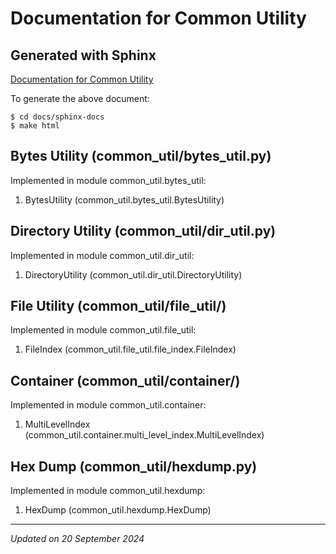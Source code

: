 # Documentation for Common Utility

## Generated with Sphinx

[Documentation for Common Utility](sphinx-docs/build/html/index.html)

To generate the above document:
```
$ cd docs/sphinx-docs
$ make html
```

## Bytes Utility (common_util/bytes_util.py)

Implemented in module common_util.bytes_util:

1. BytesUtility (common_util.bytes_util.BytesUtility)

## Directory Utility (common_util/dir_util.py)

Implemented in module common_util.dir_util:

1. DirectoryUtility (common_util.dir_util.DirectoryUtility)

## File Utility (common_util/file_util/)

Implemented in module common_util.file_util:

1. FileIndex (common_util.file_util.file_index.FileIndex)

## Container (common_util/container/)

Implemented in module common_util.container:

1. MultiLevelIndex (common_util.container.multi_level_index.MultiLevelIndex)

## Hex Dump (common_util/hexdump.py)

Implemented in module common_util.hexdump:

1. HexDump (common_util.hexdump.HexDump)

***

*Updated on 20 September 2024*
